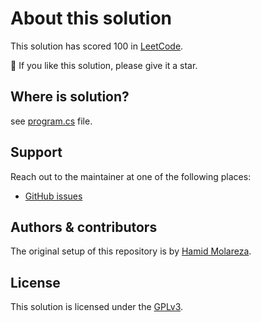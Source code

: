 # About this solution

This solution has scored 100 in [LeetCode](https://leetcode.com).

🌟 If you like this solution, please give it a star.

## Where is solution?

see [program.cs](Solution/Program.cs) file.

## Support

Reach out to the maintainer at one of the following places:

- [GitHub issues](https://github.com/HamidMolareza/LeetCode/issues/new?assignees=&labels=question&template=04_SUPPORT_QUESTION.md&title=support%3A+)

## Authors & contributors

The original setup of this repository is by [Hamid Molareza](https://github.com/HamidMolareza).

## License

This solution is licensed under the [GPLv3](https://choosealicense.com/licenses/gpl-3.0/).